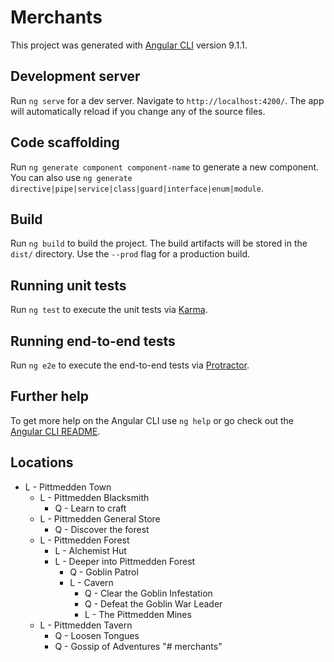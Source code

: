 # Merchants

This project was generated with [Angular CLI](https://github.com/angular/angular-cli) version 9.1.1.

## Development server

Run `ng serve` for a dev server. Navigate to `http://localhost:4200/`. The app will automatically reload if you change any of the source files.

## Code scaffolding

Run `ng generate component component-name` to generate a new component. You can also use `ng generate directive|pipe|service|class|guard|interface|enum|module`.

## Build

Run `ng build` to build the project. The build artifacts will be stored in the `dist/` directory. Use the `--prod` flag for a production build.

## Running unit tests

Run `ng test` to execute the unit tests via [Karma](https://karma-runner.github.io).

## Running end-to-end tests

Run `ng e2e` to execute the end-to-end tests via [Protractor](http://www.protractortest.org/).

## Further help

To get more help on the Angular CLI use `ng help` or go check out the [Angular CLI README](https://github.com/angular/angular-cli/blob/master/README.md).

## Locations

* L - Pittmedden Town
  * L - Pittmedden Blacksmith
    * Q - Learn to craft
  * L - Pittmedden General Store
    * Q - Discover the forest
  * L - Pittmedden Forest
    * L - Alchemist Hut
    * L - Deeper into Pittmedden Forest
      * Q - Goblin Patrol
      * L - Cavern
          * Q - Clear the Goblin Infestation
          * Q - Defeat the Goblin War Leader
          * L - The Pittmedden Mines
  * L - Pittmedden Tavern
    * Q - Loosen Tongues
    * Q - Gossip of Adventures
"# merchants" 
